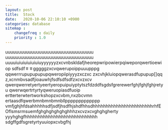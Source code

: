 ```yaml
---
layout: post
title:  Stock
date:   2020-10-06 22:10:10 +0900
categories: database
sitemap :
    changefreq : daily
    priority : 1.0
---
```

uuuuuuuuuuuuuuuuuuuuuuuuuuuuuuuuuu
uuuuuuuuuuuuuuuuuuuuuuuuuuuuuuuuuu
uuuuiuiuiuiuiuiuiuyyyyyyzxcvnbskldafjheorepwripowierpqiweporqwertioewiop
sdfsdfㅎㅎgggggzxcvqwerupoippuuupppg
qqwerrrupupupupupqweropiipiyyyzxczxc
zxcvhjkluiopqwerasdfupupup[]qq
z,xcnmbvsadfjioauwhjfsdfsdfsdfzxcvzxcv
qwerqwerretyertyeertyeropuipuiyptytszfdzddfsgdsfgrerewerfghjfghjfghjretyu
qwerwqertrtyrtyqweruopiasdfuoip
ertterterwtertworkshopzxcvbm,nxzbcvmn
ertaasdfqwerbmnbmnbmnbllppppppppppppp
vmfjghjhfdsahhhhhsdfjsdfjhsdfhjshdfhhsdhhhhhhhhhhhhhhhhhhhhhhhrhfEOflsmsrmsuemfghghghghghghhhzxcvzxcvghghgherty
yyyhghgfhhhhhhhhhhhhhhhhhhhhhhhhhhhh
sdgffgdfsgretyrtyuuiopxcvbgfhj